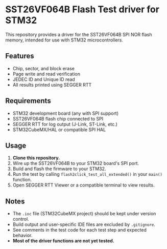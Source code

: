 # SST26VF064B Flash Test driver for STM32

This repository provides a driver for the SST26VF064B SPI NOR flash memory, intended for use with STM32 microcontrollers.

## Features

- Chip, sector, and block erase
- Page write and read verification
- JEDEC ID and Unique ID read
- All results printed using SEGGER RTT

## Requirements

- STM32 development board (any with SPI support)
- SST26VF064B flash chip connected to SPI
- SEGGER RTT for log output (J-Link, ST-Link, etc.)
- STM32CubeMX/HAL or compatible SPI HAL

## Usage

1. **Clone this repository.**
2. Wire up the SST26VF064B to your STM32 board's SPI port.
3. Build and flash the firmware to your STM32.
4. Run the test by calling `flash2click_test_all_extended()` in your `main()` function.
5. Open SEGGER RTT Viewer or a compatible terminal to view results.

## Notes

- The `.ioc` file (STM32CubeMX project) should be kept under version control.
- Build output and user-specific IDE files are excluded by `.gitignore`.
- See comments in the test code for each test step and expected behavior.
- **Most of the driver functions are not yet tested.**
